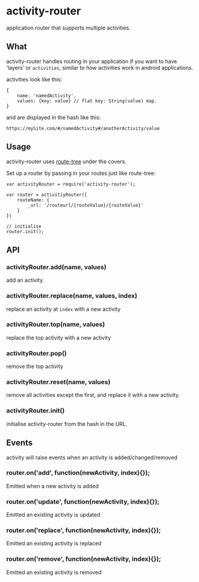 # activity-router

application router that supports multiple activities.

## What

activity-router handles routing in your application if you want to have 'layers' or `activities`, similar to how activities work in android applications.

activities look like this:

```
{
    name: 'namedActivity',
    values: {key: value} // flat key: String(value) map.
}
```

and are displayed in the hash like this:

```
https://mySite.com/#/namedActivity#/anotherActivity/value
```

## Usage

activity-router uses [route-tree](https://github.com/KoryNunn/route-tree) under the covers.

Set up a router by passing in your routes just like route-tree:

```
var activityRouter = require('activity-router');

var router = activitiyRouter({
    routeName: {
        _url: '/routeurl/{routeValue}/{routeValue}'
    }
})

// initialise
router.init();
```

## API

### activityRouter.add(name, values)

add an activity.

### activityRouter.replace(name, values, index)

replace an activity at `index` with a new activity

### activityRouter.top(name, values)

replace the top activity with a new activity

### activityRouter.pop()

remove the top activity

### activityRouter.reset(name, values)

remove all activities except the first, and replace it with a new activity.

### activityRouter.init()

initialise activity-router from the hash in the URL.

## Events

activity will raise events when an activity is added/changed/removed

### router.on('add', function(newActivity, index){});

Emitted when a new activity is added

### router.on('update', function(newActivity, index){});

Emitted an existing activity is updated

### router.on('replace', function(newActivity, index){});

Emitted an existing activity is replaced

### router.on('remove', function(newActivity, index){});

Emitted an existing activity is removed